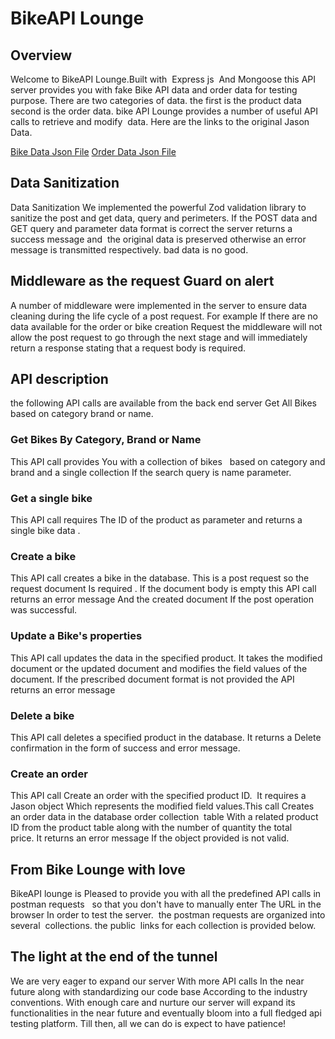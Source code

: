 # BikeAPI Lounge

## Overview

Welcome to BikeAPI Lounge.Built with  Express js  And Mongoose this API server provides you with fake Bike API data and order data for testing purpose. There are two categories of data. the first is the product data second is the order data. bike API Lounge provides a number of useful API calls to retrieve and modify  data. Here are the links to the original Jason Data.

[Bike Data Json File](https://github.com/drjhatka/assignment-2/blob/main/products.json)
[Order Data Json File](https://github.com/drjhatka/assignment-2/blob/main/orders.json)

## Data Sanitization

Data Sanitization We implemented the powerful Zod validation library to sanitize the post and get data, query and perimeters. If the POST data and GET query and parameter data format is correct the server returns a success message and  the original data is preserved otherwise an error message is transmitted respectively. bad data is no good.

## Middleware as the request Guard on alert

A number of middleware were implemented in the server to ensure data cleaning during the life cycle of a post request. For example If there are no data available for the order or bike creation Request the middleware will not allow the post request to go through the next stage and will immediately return a response stating that a request body is required.

## API description

the following API calls are available from the back end server Get All Bikes based on category brand or name.

### Get Bikes By Category, Brand or Name

This API call provides You with a collection of bikes   based on category and brand and a single collection If the search query is name parameter.

### Get a single bike

This API call requires The ID of the product as parameter and returns a single bike data . 

### Create a bike

This API call creates a bike in the database. This is a post request so the request document Is required . If the document body is empty this API call returns an error message And the created document If the post operation was successful.

### Update a Bike's properties

This API call updates the data in the specified product. It takes the modified document or the updated document and modifies the field values of the document. If the prescribed document format is not provided the API returns an error message

### Delete a bike

This API call deletes a specified product in the database. It returns a Delete confirmation in the form of success and error message.

### Create an order

This API call Create an order with the specified product ID.  It requires a Jason object Which represents the modified field values.This call Creates an order data in the database order collection  table With a related product ID from the product table along with the number of quantity the total price. It returns an error message If the object provided is not valid.

## From Bike Lounge with love

BikeAPI lounge is Pleased to provide you with all the predefined API calls in postman requests   so that you don't have to manually enter The URL in the browser In order to test the server. 
the postman requests are organized into several  collections. the public  links for each collection is provided below.

## The light at the end of the tunnel

We are very eager to expand our server With more API calls In the near future along with standardizing our code base According to the industry conventions. With enough care and nurture our server will expand its functionalities in the near future and eventually bloom into a full fledged api testing platform.
Till then, all we can do is expect to have patience!
